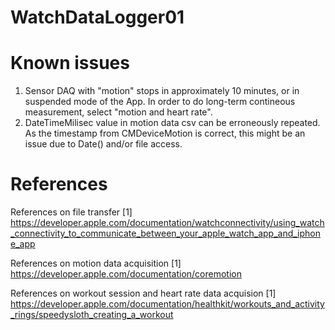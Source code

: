 #  WatchDataLogger01

#  Known issues

1. Sensor DAQ with "motion" stops in approximately 10 minutes, or in suspended mode of the App. In order to do long-term contineous measurement, select "motion and heart rate".
2. DateTimeMilisec value in motion data csv can be erroneously repeated. As the timestamp from CMDeviceMotion is correct, this might be an issue due to Date() and/or file access.

#  References

References on file transfer
[1] https://developer.apple.com/documentation/watchconnectivity/using_watch_connectivity_to_communicate_between_your_apple_watch_app_and_iphone_app

References on motion data acquisition
[1] https://developer.apple.com/documentation/coremotion

References on workout session and heart rate data acquision
[1] https://developer.apple.com/documentation/healthkit/workouts_and_activity_rings/speedysloth_creating_a_workout
